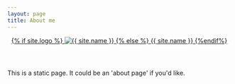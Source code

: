 ```yaml
---
layout: page
title: About me 
---
```


<header class="post-header">
    <a id="blog-logo" href="{{site.url}}">
        {% if site.logo %}
            <img src="{{site.logo}}" alt="{{ site.name }}" />
        {% else %}
            <span class="blog-title">{{ site.name }}</span>
        {%endif%}
    </a>
</header>

This is a static page. It could be an 'about page' if you'd like.
